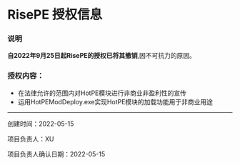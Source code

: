 # RisePE 授权信息
### 说明
**自2022年9月25日起RisePE的授权已将其撤销**,因不可抗力的原因。

### 授权内容：

- 在法律允许的范围内对HotPE模块进行非商业非盈利性的宣传
- 运用HotPEModDeploy.exe实现HotPE模块的加载功能用于非商业用途

------------
创建时间：2022-05-15

项目负责人：XU

项目负责人确认日期：2022-05-15
